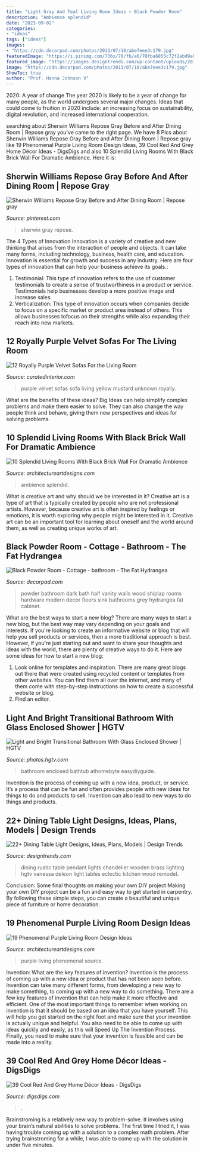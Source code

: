 ```yaml
---
title: "Light Gray And Teal Living Room Ideas ~ Black Powder Room"
description: "Ambience splendid"
date: "2023-09-02"
categories:
- "ideas"
tags: ["ideas"]
images:
- "https://cdn.decorpad.com/photos/2013/07/10/abe7eee3c179.jpg"
featuredImage: "https://i.pinimg.com/736x/78/fb/a6/78fba6855c72f2abd9a0cb6f90050096.jpg"
featured_image: "https://images.designtrends.com/wp-content/uploads/2016/04/29111846/Rustic-Wooden-Dining-Table-and-Brass-Chandelier-Pendant-Lights.jpeg"
image: "https://cdn.decorpad.com/photos/2013/07/10/abe7eee3c179.jpg"
ShowToc: true
author: "Prof. Hanna Johnson V"
---
```



2020: A year of change
The year 2020 is likely to be a year of change for many people, as the world undergoes several major changes. Ideas that could come to fruition in 2020 include: an increasing focus on sustainability, digital revolution, and increased international cooperation.

	

		
searching about Sherwin Williams Repose Gray Before and After Dining Room | Repose gray you've came to the right page. We have 8 Pics about Sherwin Williams Repose Gray Before and After Dining Room | Repose gray like 19 Phenomenal Purple Living Room Design Ideas, 39 Cool Red And Grey Home Décor Ideas - DigsDigs and also 10 Splendid Living Rooms With Black Brick Wall For Dramatic Ambience. Here it is:
		
    
## Sherwin Williams Repose Gray Before And After Dining Room | Repose Gray

<img loading=lazy src="https://i.pinimg.com/736x/78/fb/a6/78fba6855c72f2abd9a0cb6f90050096.jpg" onerror="this.onerror=null;this.src='https://tse4.mm.bing.net/th?id=OIP.uxEujIMLsmk0crxVtKhQrQHaJs&amp;pid=15.1';" alt="Sherwin Williams Repose Gray Before and After Dining Room | Repose gray">

_Source: pinterest.com_

>sherwin gray repose. 

	

The 4 Types of Innovation
Innovation is a variety of creative and new thinking that arises from the interaction of people and objects. It can take many forms, including technology, business, health care, and education. Innovation is essential for growth and success in any industry. Here are four types of innovation that can help your business achieve its goals.: 
1. Testimonial: This type of innovation refers to the use of customer testimonials to create a sense of trustworthiness in a product or service. Testimonials help businesses develop a more positive image and increase sales. 
2. Verticalization: This type of innovation occurs when companies decide to focus on a specific market or product area instead of others. This allows businesses tofocus on their strengths while also expanding their reach into new markets. 

    
## 12 Royally Purple Velvet Sofas For The Living Room

<img loading=lazy src="https://curatedinterior.com/wp-content/uploads/2017/04/Plush-purple-velvet-sofa-with-mustard-yellow-pillow.jpg" onerror="this.onerror=null;this.src='https://tse3.mm.bing.net/th?id=OIP.UFx6DJ7gBRagUY-VJ9-8hgHaJ4&amp;pid=15.1';" alt="12 Royally Purple Velvet Sofas For the Living Room">

_Source: curatedinterior.com_

>purple velvet sofas sofa living yellow mustard unknown royally. 

	

What are the benefits of these ideas?
Big Ideas can help simplify complex problems and make them easier to solve. They can also change the way people think and behave, giving them new perspectives and ideas for solving problems.

    
## 10 Splendid Living Rooms With Black Brick Wall For Dramatic Ambience

<img loading=lazy src="https://www.architectureartdesigns.com/wp-content/uploads/2017/05/1-22-1024x580.jpg" onerror="this.onerror=null;this.src='https://tse4.mm.bing.net/th?id=OIP.BoB_a54ElQLN_fv_kHMYbgHaEM&amp;pid=15.1';" alt="10 Splendid Living Rooms With Black Brick Wall For Dramatic Ambience">

_Source: architectureartdesigns.com_

>ambience splendid. 

	

What is creative art and why should we be interested in it?
Creative art is a type of art that is typically created by people who are not professional artists. However, because creative art is often inspired by feelings or emotions, it is worth exploring why people might be interested in it. Creative art can be an important tool for learning about oneself and the world around them, as well as creating unique works of art.

    
## Black Powder Room - Cottage - Bathroom - The Fat Hydrangea

<img loading=lazy src="https://cdn.decorpad.com/photos/2013/07/10/abe7eee3c179.jpg" onerror="this.onerror=null;this.src='https://tse3.mm.bing.net/th?id=OIP.9AghUPnMiS822EkSPJyzIQHaLH&amp;pid=15.1';" alt="Black Powder Room - Cottage - bathroom - The Fat Hydrangea">

_Source: decorpad.com_

>powder bathroom dark bath half vanity walls wood shiplap rooms hardware modern decor floors sink bathrooms grey hydrangea fat cabinet. 

	

What are the best ways to start a new blog?
There are many ways to start a new blog, but the best way may vary depending on your goals and interests. If you're looking to create an informative website or blog that will help you sell products or services, then a more traditional approach is best. However, if you're just starting out and want to share your thoughts and ideas with the world, there are plenty of creative ways to do it. Here are some ideas for how to start a new blog: 
1. Look online for templates and inspiration. There are many great blogs out there that were created using recycled content or templates from other websites. You can find them all over the internet, and many of them come with step-by-step instructions on how to create a successful website or blog. 
2. Find an editor.

    
## Light And Bright Transitional Bathroom With Glass Enclosed Shower | HGTV

<img loading=lazy src="https://hgtvhome.sndimg.com/content/dam/images/hgtv/fullset/2017/4/6/0/IO_Amy-Lutz_Gaston-Treehouse_24.jpg.rend.hgtvcom.966.1352.suffix/1491506518059.jpeg" onerror="this.onerror=null;this.src='https://tse2.mm.bing.net/th?id=OIP.OoIiLpI822jT9SJ_iXV6MQHaKX&amp;pid=15.1';" alt="Light and Bright Transitional Bathroom With Glass Enclosed Shower | HGTV">

_Source: photos.hgtv.com_

>bathroom enclosed bathtub athomebyte easydiyguide. 

	

Invention is the process of coming up with a new idea, product, or service. It’s a process that can be fun and often provides people with new ideas for things to do and products to sell. Invention can also lead to new ways to do things and products.

    
## 22+ Dining Table Light Designs, Ideas, Plans, Models | Design Trends

<img loading=lazy src="https://images.designtrends.com/wp-content/uploads/2016/04/29111846/Rustic-Wooden-Dining-Table-and-Brass-Chandelier-Pendant-Lights.jpeg" onerror="this.onerror=null;this.src='https://tse2.mm.bing.net/th?id=OIP.QFj5as7K9wwZe2gxm-V3aAHaJ3&amp;pid=15.1';" alt="22+ Dining Table Light Designs, Ideas, Plans, Models | Design Trends">

_Source: designtrends.com_

>dining rustic table pendant lights chandelier wooden brass lighting hgtv vanessa deleon light tables eclectic kitchen wood remodel. 

	

Conclusion: Some final thoughts on making your own DIY project
Making your own DIY project can be a fun and easy way to get started in carpentry. By following these simple steps, you can create a beautiful and unique piece of furniture or home decoration.

    
## 19 Phenomenal Purple Living Room Design Ideas

<img loading=lazy src="https://www.architectureartdesigns.com/wp-content/uploads/2015/05/440.jpg" onerror="this.onerror=null;this.src='https://tse2.mm.bing.net/th?id=OIP.TPHWyP9_XEn_G207cvhlhwHaFT&amp;pid=15.1';" alt="19 Phenomenal Purple Living Room Design Ideas">

_Source: architectureartdesigns.com_

>purple living phenomenal source. 

	

Invention: What are the key features of invention?
Invention is the process of coming up with a new idea or product that has not been seen before. Invention can take many different forms, from developing a new way to make something, to coming up with a new way to do something. There are a few key features of invention that can help make it more effective and efficient. 
One of the most important things to remember when working on invention is that it should be based on an idea that you have yourself. This will help you get started on the right foot and make sure that your invention is actually unique and helpful. You also need to be able to come up with ideas quickly and easily, as this will Speed Up The Invention Process. Finally, you need to make sure that your invention is feasible and can be made into a reality.

    
## 39 Cool Red And Grey Home Décor Ideas - DigsDigs

<img loading=lazy src="https://www.digsdigs.com/photos/cool-red-and-grey-home-decor-ideas-37.jpg" onerror="this.onerror=null;this.src='https://tse2.mm.bing.net/th?id=OIP.Jb1lvhWp8B7FcUpgwVZEdAHaJ4&amp;pid=15.1';" alt="39 Cool Red And Grey Home Décor Ideas - DigsDigs">

_Source: digsdigs.com_

>. 

	

Brainstroming is a relatively new way to problem-solve. It involves using your brain’s natural abilities to solve problems. The first time I tried it, I was having trouble coming up with a solution to a complex math problem. After trying brainstroming for a while, I was able to come up with the solution in under five minutes.

